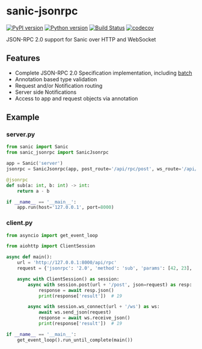 # sanic-jsonrpc
[![PyPI version](https://img.shields.io/pypi/v/sanic-jsonrpc.svg)](https://pypi.org/project/sanic-jsonrpc)
[![Python version](https://img.shields.io/pypi/pyversions/sanic-jsonrpc.svg)](https://pypi.org/project/sanic-jsonrpc)
[![Build Status](https://travis-ci.org/mon4ter/sanic-jsonrpc.svg?branch=master)](https://travis-ci.org/mon4ter/sanic-jsonrpc)
[![codecov](https://codecov.io/gh/mon4ter/sanic-jsonrpc/branch/master/graph/badge.svg)](https://codecov.io/gh/mon4ter/sanic-jsonrpc)

JSON-RPC 2.0 support for Sanic over HTTP and WebSocket

## Features

* Complete JSON-RPC 2.0 Specification implementation, including [batch](https://www.jsonrpc.org/specification#batch)
* Annotation based type validation
* Request and/or Notification routing
* Server side Notifications
* Access to app and request objects via annotation

## Example

### server.py
```python
from sanic import Sanic
from sanic_jsonrpc import SanicJsonrpc

app = Sanic('server')
jsonrpc = SanicJsonrpc(app, post_route='/api/rpc/post', ws_route='/api/rpc/ws')

@jsonrpc
def sub(a: int, b: int) -> int:
    return a - b

if __name__ == '__main__':
    app.run(host='127.0.0.1', port=8000)
```

### client.py
```python
from asyncio import get_event_loop

from aiohttp import ClientSession

async def main():
    url = 'http://127.0.0.1:8000/api/rpc'
    request = {'jsonrpc': '2.0', 'method': 'sub', 'params': [42, 23], 'id': 1}

    async with ClientSession() as session:
        async with session.post(url + '/post', json=request) as resp:
            response = await resp.json()
            print(response['result'])  # 19

        async with session.ws_connect(url + '/ws') as ws:
            await ws.send_json(request)
            response = await ws.receive_json()
            print(response['result'])  # 19

if __name__ == '__main__':
    get_event_loop().run_until_complete(main())
```
